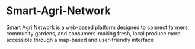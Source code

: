 # Smart-Agri-Network
Smart Agri Network is a web-based platform designed to connect farmers, community gardens, and consumers-making fresh, local produce more accessible through a map-based and user-friendly interface

